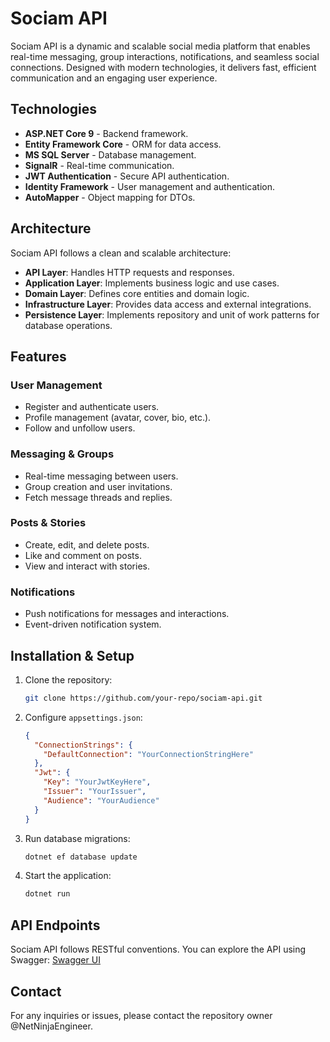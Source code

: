 # Sociam API
Sociam API is a dynamic and scalable social media platform that enables real-time messaging, group interactions, notifications, and seamless social connections. Designed with modern technologies, it delivers fast, efficient communication and an engaging user experience.

## Technologies
* **ASP.NET Core 9** - Backend framework.
* **Entity Framework Core** - ORM for data access.
* **MS SQL Server** - Database management.
* **SignalR** - Real-time communication.
* **JWT Authentication** - Secure API authentication.
* **Identity Framework** - User management and authentication.
* **AutoMapper** - Object mapping for DTOs.

## Architecture
Sociam API follows a clean and scalable architecture:

* **API Layer**: Handles HTTP requests and responses.
* **Application Layer**: Implements business logic and use cases.
* **Domain Layer**: Defines core entities and domain logic.
* **Infrastructure Layer**: Provides data access and external integrations.
* **Persistence Layer**: Implements repository and unit of work patterns for database operations.

## Features

### User Management
* Register and authenticate users.
* Profile management (avatar, cover, bio, etc.).
* Follow and unfollow users.

### Messaging & Groups
* Real-time messaging between users.
* Group creation and user invitations.
* Fetch message threads and replies.

### Posts & Stories
* Create, edit, and delete posts.
* Like and comment on posts.
* View and interact with stories.

### Notifications
* Push notifications for messages and interactions.
* Event-driven notification system.

## Installation & Setup

1. Clone the repository:
   ```sh
   git clone https://github.com/your-repo/sociam-api.git
   ```
2. Configure `appsettings.json`:
   ```json
   {
     "ConnectionStrings": {
       "DefaultConnection": "YourConnectionStringHere"
     },
     "Jwt": {
       "Key": "YourJwtKeyHere",
       "Issuer": "YourIssuer",
       "Audience": "YourAudience"
     }
   }
   ```
3. Run database migrations:
   ```sh
   dotnet ef database update
   ```
4. Start the application:
   ```sh
   dotnet run
   ```

## API Endpoints
Sociam API follows RESTful conventions. You can explore the API using Swagger:
[Swagger UI](https://sociam.runasp.net/swagger/index.html)

## Contact
For any inquiries or issues, please contact the repository owner @NetNinjaEngineer.
